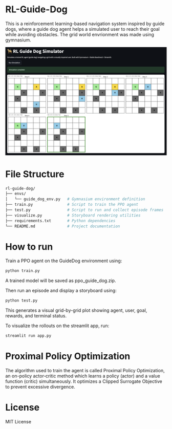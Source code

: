 # RL-Guide-Dog

This is a reinforcement learning-based navigation system inspired by guide dogs, where a guide dog agent helps a simulated user to reach their goal while avoiding obstacles. The grid world envrionment was made using gymnasium.

![alt text](image.png)

# File Structure
```bash
rl-guide-dog/
├── envs/
│   └── guide_dog_env.py   # Gymnasium environment definition
├── train.py               # Script to train the PPO agent
├── test.py                # Script to run and collect episode frames
├── visualize.py           # Storyboard rendering utilities
├── requirements.txt       # Python dependencies
└── README.md              # Project documentation
```
# How to run

Train a PPO agent on the GuideDog environment using:
```bash
python train.py
```
A trained model will be saved as ppo_guide_dog.zip.

Then run an episode and display a storyboard using:
```bash
python test.py
```
This generates a visual grid-by-grid plot showing agent, user, goal, rewards, and terminal status.

To visualize the rollouts on the streamlit app, run:
```bash
streamlit run app.py
```

# Proximal Policy Optimization
The algorithm used to train the agent is called Proximal Policy Optimization, an on-policy actor‑critic method which learns a policy (actor) and a value function (critic) simultaneously. It optimizes a Clipped Surrogate Objective to prevent excessive divergence.
# License
MIT License
